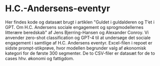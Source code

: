 # H.C.-Andersens-eventyr
Her findes kode og datasæt brugt i artiklen "Guldet i guldalderen og T’et i GPT. Om H.C. Andersens sociale engagement og sprogmodellernes litterære beredskab" af Jens Bjerring-Hansen og Alexander Conroy. Vi anvender zero-shot classification og GPT-4 til at undersøge det sociale engagement i samtlige af H.C. Andersens eventyr. Excel-filen i repoet er sidste prompt-stikprøve, hvor modellen begrunder valg af økonomisk kategori for de første 300 segmenter. De to CSV-filer er datasæt for de to cases hhv. økonomi og fattigdom.
